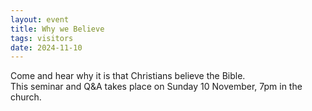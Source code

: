 ```yaml
---
layout: event
title: Why we Believe
tags: visitors
date: 2024-11-10
---
```


Come and hear why it is that Christians believe the Bible.  
This seminar and Q&A takes place on Sunday 10 November, 7pm in the church.
